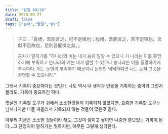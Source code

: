 ```yaml
---
title: "팔일 09/26"
date: 2020-09-27
draft: false
tags: ["논어","팔일","09"]
---
```


> 子曰：「夏禮，吾能言之，杞不足徵也；殷禮，吾能言之，宋不足徵也。文獻不足故也，足則吾能徵之矣。」

> 공자가 말하기를 "하나라의 예는 내가 능히 말할 수 있으나 기 나라는 이를 증명하기에 부족하고
> 은나라의 예는 내가 말할 수 있으나 송나라는 이를 증명하기에 부족하다.
> 이는 문헌이 부족하기 때문이니 문헌만 넉넉하다면 나는 능히 그것을 증명할 수 있으니라."

그래서 기록이 중요하다는 것인가.
나도 역시 내 생각과 반응을 기록하는 중이라 그런지 몰라도, 기록이 중요하긴 하다.

옛날엔 기록할 도구가 귀해서 소소한것들이 기록되지 않았다면,
요즘엔 기록할 도구는 넘처나지만 다들 게을러서 기록되지 않는 것들이 많은것 같다.

아무리 지금은 소소한 것들이라 해도, 그것이 쌓이고 쌓이면 나중엔 쓸모있는 기록이 된다...고
단정지어 말하기는 뭣하지만, 아무튼 그렇게 생각한다.

